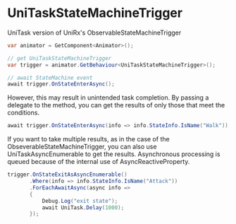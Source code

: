 # UniTaskStateMachineTrigger
UniTask version of UniRx's ObservableStateMachineTrigger



```C#
var animator = GetComponent<Animator>();

// get UniTaskStateMachineTrigger
var trigger = animator.GetBehaviour<UniTaskStateMachineTrigger>();

// await StateMachine event
await trigger.OnStateEnterAsync();
```

However, this may result in unintended task completion.
By passing a delegate to the method, you can get the results of only those that meet the conditions.

```C#
await trigger.OnStateEnterAsync(info => info.StateInfo.IsName("Walk"));
```

If you want to take multiple results, as in the case of the ObseverableStateMachineTrigger, you can also use UniTaskAsyncEnumerable to get the results.
Asynchronous processing is queued because of the internal use of AsyncReactiveProperty.

```C#
trigger.OnStateExitAsAsyncEnumerable()
       .Where(info => info.StateInfo.IsName("Attack"))
       .ForEachAwaitAsync(async info =>
       {
           Debug.Log("exit state");
           await UniTask.Delay(1000);
       });
```
